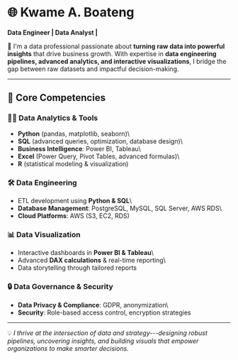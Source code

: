# 🌐 Kwame A. Boateng

**Data Engineer \| Data Analyst \|**

🚀 I'm a data professional passionate about **turning raw data into
powerful insights** that drive business growth. With expertise in **data
engineering pipelines, advanced analytics, and interactive
visualizations**, I bridge the gap between raw datasets and impactful
decision-making.

------------------------------------------------------------------------

## 🔧 Core Competencies

### 👨‍💻 Data Analytics & Tools

-   **Python** (pandas, matplotlib, seaborn)\
-   **SQL** (advanced queries, optimization, database design)\
-   **Business Intelligence**: Power BI, Tableau\
-   **Excel** (Power Query, Pivot Tables, advanced formulas)\
-   **R** (statistical modeling & visualization)

### 🛠 Data Engineering

-   ETL development using **Python & SQL**\
-   **Database Management**: PostgreSQL, MySQL, SQL Server, AWS RDS\
-   **Cloud Platforms**: AWS (S3, EC2, RDS)

### 📊 Data Visualization

-   Interactive dashboards in **Power BI & Tableau**\
-   Advanced **DAX calculations** & real-time reporting\
-   Data storytelling through tailored reports

### 🔒 Data Governance & Security

-   **Data Privacy & Compliance**: GDPR, anonymization\
-   **Security**: Role-based access control, encryption strategies

------------------------------------------------------------------------

💡 *I thrive at the intersection of data and strategy---designing robust
pipelines, uncovering insights, and building visuals that empower
organizations to make smarter decisions.*
